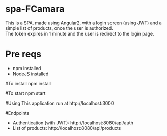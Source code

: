 # spa-FCamara
This is a SPA, made using Angular2, with a login screen (using JWT) and a simple list of products, once the user is authorized.<br>
The token expires in 1 minute and the user is redirect to the login page.

# Pre reqs
  - npm installed
  - NodeJS installed

#To install
  npm install
  
#To start
  npm start

#Using
This application run at http://localhost:3000

#Endpoints
 - Authentication (with JWT): http://localhost:8080/api/auth
 - List of products: http://localhost:8080/api/products

  
